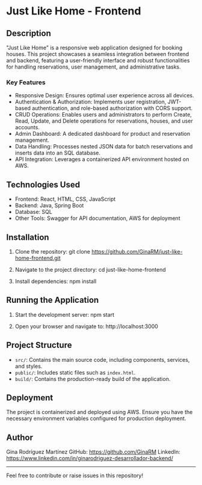 # Just Like Home - Frontend

## Description

"Just Like Home" is a responsive web application designed for booking houses. This project showcases a seamless integration between frontend and backend, featuring a user-friendly interface and robust functionalities for handling reservations, user management, and administrative tasks.

### Key Features
- Responsive Design: Ensures optimal user experience across all devices.
- Authentication & Authorization: Implements user registration, JWT-based authentication, and role-based authorization with CORS support.
- CRUD Operations: Enables users and administrators to perform Create, Read, Update, and Delete operations for reservations, houses, and user accounts.
- Admin Dashboard: A dedicated dashboard for product and reservation management.
- Data Handling: Processes nested JSON data for batch reservations and inserts data into an SQL database.
- API Integration: Leverages a containerized API environment hosted on AWS.

## Technologies Used
- Frontend: React, HTML, CSS, JavaScript
- Backend: Java, Spring Boot
- Database: SQL
- Other Tools: Swagger for API documentation, AWS for deployment

## Installation

1. Clone the repository:
   git clone https://github.com/GinaRM/just-like-home-frontend.git

2. Navigate to the project directory:
   cd just-like-home-frontend

3. Install dependencies:
   npm install

## Running the Application

1. Start the development server:
   npm start

2. Open your browser and navigate to:
   http://localhost:3000

## Project Structure

- `src/`: Contains the main source code, including components, services, and styles.
- `public/`: Includes static files such as `index.html`.
- `build/`: Contains the production-ready build of the application.

## Deployment

The project is containerized and deployed using AWS. Ensure you have the necessary environment variables configured for production deployment.


## Author

Gina Rodríguez Martínez
GitHub: https://github.com/GinaRM
LinkedIn: https://www.linkedin.com/in/ginarodriguez-desarrollador-backend/

---

Feel free to contribute or raise issues in this repository!
